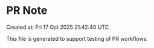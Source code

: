 # PR Note

Created at: Fri 17 Oct 2025 21:42:40 UTC

This file is generated to support testing of PR workflows.
